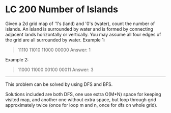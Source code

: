 # LC 200 Number of Islands

Given a 2d grid map of '1's (land) and '0's (water), count the number of islands. An island is surrounded by water and is formed by connecting adjacent lands horizontally or vertically. You may assume all four edges of the grid are all surrounded by water.
Example 1:

> 11110
> 11010
> 11000
> 00000
Answer: 1

Example 2:

> 11000
> 11000
> 00100
> 00011
Answer: 3
---
This problem can be solved by using DFS and BFS.

Solutions included are both DFS, one use extra O(M*N) space for keeping visited map, and another one without extra space, but loop through grid approximately twice (once for loop m and n, once for dfs on whole grid).